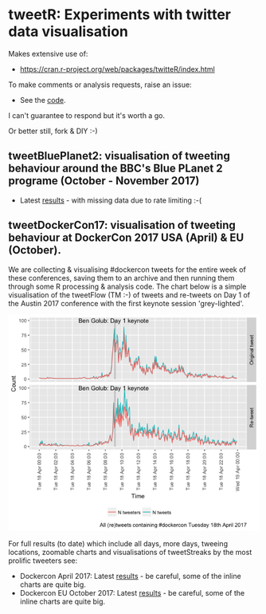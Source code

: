 # tweetR: Experiments with twitter data visualisation

Makes extensive use of:

 * https://cran.r-project.org/web/packages/twitteR/index.html

To make comments or analysis requests, raise an issue: 
 
 * See the [code](https://github.com/dataknut/tweetR).
 
I can't guarantee to respond but it's worth a go.

Or better still, fork & DIY :-)

## tweetBluePlanet2: visualisation of tweeting behaviour around the BBC's Blue PLanet 2 programe (October - November 2017)

 * Latest [results](https://dataknut.github.io/tweetR/tweetRBluePlanet2_2017.html) - with missing data due to rate limiting :-(
 
## tweetDockerCon17: visualisation of tweeting behaviour at DockerCon 2017 USA (April) & EU (October).

We are collecting &amp; visualising #dockercon tweets for the entire week of these conferences, saving them to an archive and then running them through some R processing & analysis code. The chart below is a simple visualisation of the tweetFlow (TM :-) of tweets and re-tweets on Day 1 of the Austin 2017 conference with the first keynote session 'grey-lighted'.

![DockerCon Day 1 tweetFlow](day1.png)

For full results (to date) which include all days, more days, tweeing locations, zoomable charts and visualisations of tweetStreaks by the most prolific tweeters see:

 * Dockercon April 2017: Latest [results](https://dataknut.github.io/tweetDockerCon/tweetDockerCon.html) - be careful, some of the inline charts are quite big.
 * Dockercon EU October 2017: Latest [results](tweetDockerConEU_2017.html) - be careful, some of the inline charts are quite big.
 
